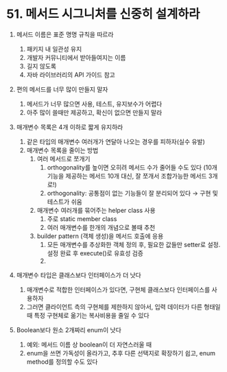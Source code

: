 # 51. 메서드 시그니처를 신중히 설계하라

1. 메서드 이름은 표준 명명 규칙을 따르라
    1. 패키지 내 일관성 유지
    2. 개발자 커뮤니티에서 받아들여지는 이름
    3. 길지 않도록
    4. 자바 라이브러리의 API 가이드 참고

1. 편의 메서드를 너무 많이 만들지 말자
    1. 메서드가 너무 많으면 사용, 테스트, 유지보수가 어렵다
    2. 아주 많이 쓸때만 제공하고, 확신이 없으면 만들지 말라
2. 매개변수 목록은 4개 이하로 짧게 유지하라
    1. 같은 타입의 매개변수 여러개가 연달아 나오는 경우를 피하자(실수 유발)
    2. 매개변수 목록을 줄이는 방법
        1. 여러 메서드로 쪼개기
            1. orthogonality를 높이면 오히려 메서드 수가 줄어들 수도 있다 (10개 기능을 제공하는 메서드 10개 대신, 잘 쪼개서 조합가능한 메서드 3개로!)
            2. orthogonality: 공통점이 없는 기능들이 잘 분리되어 있다 → 구현 및 테스트가 쉬움
        2. 매개변수 여러개를 묶어주는 helper class 사용
            1. 주로 static member class
            2. 여러 매개변수를 한개의 개념으로 볼때 추천
        3. builder pattern (객체 생성)을 메서드 호출에 응용
            1. 모든 매개변수를 추상화한 객체 정의 후, 필요한 값들만 setter로 설정. 설정 완료 후 execute()로 유효성 검증
            2. 
3. 매개변수 타입은 클래스보다 인터페이스가 더 낫다
    1. 매개변수로 적합한 인터페이스가 있다면, 구현체 클래스보다 인터페이스를 사용하자
    2. 그러면 클라이언트 측의 구현체를 제한하지 않아서, 입력 데이터가 다른 형태일 때 특정 구현체로 옮기는 복사비용을 줄일 수 있다
4. Boolean보다 원소 2개짜리 enum이 낫다
    1. 예외: 메서드 이름 상 boolean이 더 자연스러울 때
    2. enum을 쓰면 가독성이 올라가고, 추후 다른 선택지로 확장하기 쉽고, enum method를 정의할 수도 있다